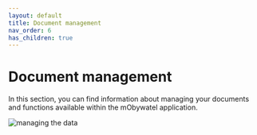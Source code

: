 ```yaml
---
layout: default
title: Document management
nav_order: 6
has_children: true
---
```


# Document management

In this section, you can find information about managing your documents and functions available within the mObywatel application.


![managing the data](../../assets/images/managing.png)